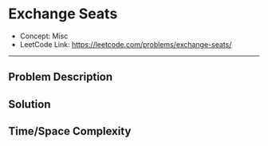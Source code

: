 # Exchange Seats

- Concept: Misc
- LeetCode Link: https://leetcode.com/problems/exchange-seats/

---

## Problem Description

## Solution

## Time/Space Complexity

